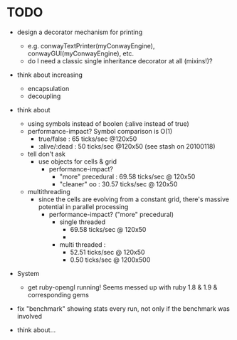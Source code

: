 # TODO #

* design a decorator mechanism for printing
  * e.g. conwayTextPrinter(myConwayEngine), conwayGUI(myConwayEngine), etc.
  * do I need a classic single inheritance decorator at all (mixins!)?
* think about increasing
  * encapsulation
  * decoupling
* think about
    * using symbols instead of boolen (:alive instead of true)
    * performance-impact? Symbol comparison is O(1)
        * true/false   : 65 ticks/sec @120x50
        * :alive/:dead : 50 ticks/sec @120x50 (see stash on 20100118)
    * tell don't ask
        * use objects for cells & grid
            * performance-impact?
                * "more" precedural : 69.58 ticks/sec @ 120x50
                * "cleaner" oo      : 30.57 ticks/sec @ 120x50
   * multithreading
        * since the cells are evolving from a constant grid, there's massive potential in parallel processing
            * performance-impact? ("more" precedural)
                * single threaded
                    * 69.58 ticks/sec @ 120x50
                    *
                * multi threaded  :
                    * 52.51 ticks/sec @ 120x50
                    *  0.50 ticks/sec @ 1200x500
* System
  * get ruby-opengl running! Seems messed up with ruby 1.8 & 1.9 & corresponding gems
* fix "benchmark" showing stats every run, not only if the benchmark was involved

* think about...
         